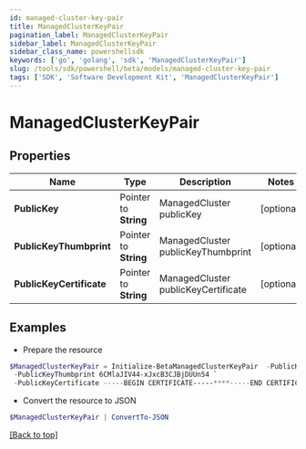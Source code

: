 ```yaml
---
id: managed-cluster-key-pair
title: ManagedClusterKeyPair
pagination_label: ManagedClusterKeyPair
sidebar_label: ManagedClusterKeyPair
sidebar_class_name: powershellsdk
keywords: ['go', 'golang', 'sdk', 'ManagedClusterKeyPair'] 
slug: /tools/sdk/powershell/beta/models/managed-cluster-key-pair
tags: ['SDK', 'Software Development Kit', 'ManagedClusterKeyPair']
---
```



# ManagedClusterKeyPair

## Properties

Name | Type | Description | Notes
------------ | ------------- | ------------- | -------------
**PublicKey** |  Pointer to **String** | ManagedCluster publicKey | [optional] 
**PublicKeyThumbprint** |  Pointer to **String** | ManagedCluster publicKeyThumbprint | [optional] 
**PublicKeyCertificate** |  Pointer to **String** | ManagedCluster publicKeyCertificate | [optional] 

## Examples

- Prepare the resource
```powershell
$ManagedClusterKeyPair = Initialize-BetaManagedClusterKeyPair  -PublicKey -----BEGIN PUBLIC KEY-----******-----END PUBLIC KEY----- `
 -PublicKeyThumbprint 6CMlaJIV44-xJxcB3CJBjDUUn54 `
 -PublicKeyCertificate -----BEGIN CERTIFICATE-----****-----END CERTIFICATE-----
```

- Convert the resource to JSON
```powershell
$ManagedClusterKeyPair | ConvertTo-JSON
```


[[Back to top]](#) 

